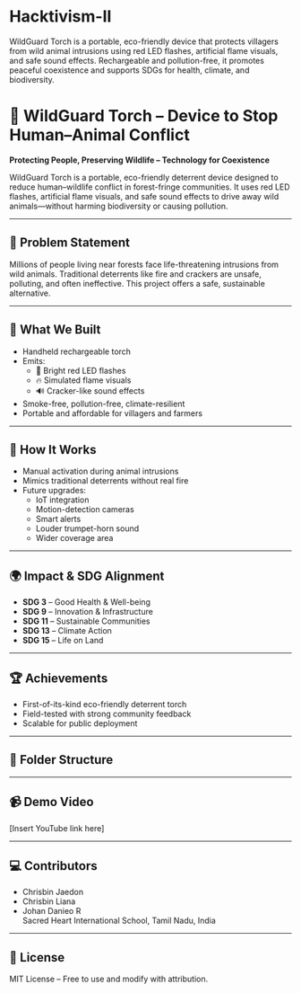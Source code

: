 # Hacktivism-II
WildGuard Torch is a portable, eco-friendly device that protects villagers from wild animal intrusions using red LED flashes, artificial flame visuals, and safe sound effects. Rechargeable and pollution-free, it promotes peaceful coexistence and supports SDGs for health, climate, and biodiversity.
# 🌿 WildGuard Torch – Device to Stop Human–Animal Conflict

**Protecting People, Preserving Wildlife – Technology for Coexistence**

WildGuard Torch is a portable, eco-friendly deterrent device designed to reduce human–wildlife conflict in forest-fringe communities. It uses red LED flashes, artificial flame visuals, and safe sound effects to drive away wild animals—without harming biodiversity or causing pollution.

---

## 🚨 Problem Statement

Millions of people living near forests face life-threatening intrusions from wild animals. Traditional deterrents like fire and crackers are unsafe, polluting, and often ineffective. This project offers a safe, sustainable alternative.

---

## 🔧 What We Built

- Handheld rechargeable torch
- Emits:
  - 🔴 Bright red LED flashes
  - 🔥 Simulated flame visuals
  - 🔊 Cracker-like sound effects
- Smoke-free, pollution-free, climate-resilient
- Portable and affordable for villagers and farmers

---

## 🧠 How It Works

- Manual activation during animal intrusions
- Mimics traditional deterrents without real fire
- Future upgrades:
  - IoT integration
  - Motion-detection cameras
  - Smart alerts
  - Louder trumpet-horn sound
  - Wider coverage area

---

## 🌍 Impact & SDG Alignment

- **SDG 3** – Good Health & Well-being  
- **SDG 9** – Innovation & Infrastructure  
- **SDG 11** – Sustainable Communities  
- **SDG 13** – Climate Action  
- **SDG 15** – Life on Land  

---

## 🏆 Achievements

- First-of-its-kind eco-friendly deterrent torch
- Field-tested with strong community feedback
- Scalable for public deployment

---

## 📁 Folder Structure

---

## 📹 Demo Video

[Insert YouTube link here]

---

## 💻 Contributors

- Chrisbin Jaedon  
- Chrisbin Liana  
- Johan Danieo R  
Sacred Heart International School, Tamil Nadu, India

---

## 📜 License

MIT License – Free to use and modify with attribution.
